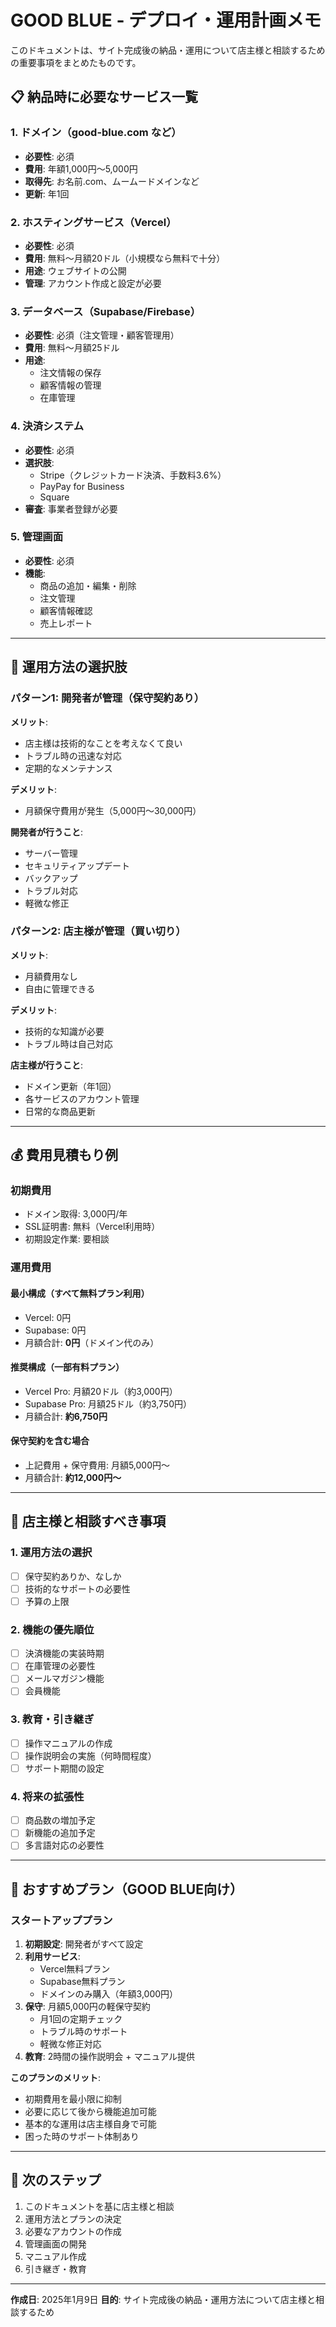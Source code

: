 # GOOD BLUE - デプロイ・運用計画メモ

このドキュメントは、サイト完成後の納品・運用について店主様と相談するための重要事項をまとめたものです。

## 📋 納品時に必要なサービス一覧

### 1. ドメイン（good-blue.com など）
- **必要性**: 必須
- **費用**: 年額1,000円〜5,000円
- **取得先**: お名前.com、ムームードメインなど
- **更新**: 年1回

### 2. ホスティングサービス（Vercel）
- **必要性**: 必須
- **費用**: 無料〜月額20ドル（小規模なら無料で十分）
- **用途**: ウェブサイトの公開
- **管理**: アカウント作成と設定が必要

### 3. データベース（Supabase/Firebase）
- **必要性**: 必須（注文管理・顧客管理用）
- **費用**: 無料〜月額25ドル
- **用途**: 
  - 注文情報の保存
  - 顧客情報の管理
  - 在庫管理

### 4. 決済システム
- **必要性**: 必須
- **選択肢**:
  - Stripe（クレジットカード決済、手数料3.6%）
  - PayPay for Business
  - Square
- **審査**: 事業者登録が必要

### 5. 管理画面
- **必要性**: 必須
- **機能**:
  - 商品の追加・編集・削除
  - 注文管理
  - 顧客情報確認
  - 売上レポート

---

## 🤝 運用方法の選択肢

### パターン1: 開発者が管理（保守契約あり）

**メリット**:
- 店主様は技術的なことを考えなくて良い
- トラブル時の迅速な対応
- 定期的なメンテナンス

**デメリット**:
- 月額保守費用が発生（5,000円〜30,000円）

**開発者が行うこと**:
- サーバー管理
- セキュリティアップデート
- バックアップ
- トラブル対応
- 軽微な修正

### パターン2: 店主様が管理（買い切り）

**メリット**:
- 月額費用なし
- 自由に管理できる

**デメリット**:
- 技術的な知識が必要
- トラブル時は自己対応

**店主様が行うこと**:
- ドメイン更新（年1回）
- 各サービスのアカウント管理
- 日常的な商品更新

---

## 💰 費用見積もり例

### 初期費用
- ドメイン取得: 3,000円/年
- SSL証明書: 無料（Vercel利用時）
- 初期設定作業: 要相談

### 運用費用

#### 最小構成（すべて無料プラン利用）
- Vercel: 0円
- Supabase: 0円
- 月額合計: **0円**（ドメイン代のみ）

#### 推奨構成（一部有料プラン）
- Vercel Pro: 月額20ドル（約3,000円）
- Supabase Pro: 月額25ドル（約3,750円）
- 月額合計: **約6,750円**

#### 保守契約を含む場合
- 上記費用 + 保守費用: 月額5,000円〜
- 月額合計: **約12,000円〜**

---

## 📝 店主様と相談すべき事項

### 1. 運用方法の選択
- [ ] 保守契約ありか、なしか
- [ ] 技術的なサポートの必要性
- [ ] 予算の上限

### 2. 機能の優先順位
- [ ] 決済機能の実装時期
- [ ] 在庫管理の必要性
- [ ] メールマガジン機能
- [ ] 会員機能

### 3. 教育・引き継ぎ
- [ ] 操作マニュアルの作成
- [ ] 操作説明会の実施（何時間程度）
- [ ] サポート期間の設定

### 4. 将来の拡張性
- [ ] 商品数の増加予定
- [ ] 新機能の追加予定
- [ ] 多言語対応の必要性

---

## 🎯 おすすめプラン（GOOD BLUE向け）

### スタートアッププラン
1. **初期設定**: 開発者がすべて設定
2. **利用サービス**:
   - Vercel無料プラン
   - Supabase無料プラン
   - ドメインのみ購入（年額3,000円）
3. **保守**: 月額5,000円の軽保守契約
   - 月1回の定期チェック
   - トラブル時のサポート
   - 軽微な修正対応
4. **教育**: 2時間の操作説明会 + マニュアル提供

**このプランのメリット**:
- 初期費用を最小限に抑制
- 必要に応じて後から機能追加可能
- 基本的な運用は店主様自身で可能
- 困った時のサポート体制あり

---

## 📌 次のステップ

1. このドキュメントを基に店主様と相談
2. 運用方法とプランの決定
3. 必要なアカウントの作成
4. 管理画面の開発
5. マニュアル作成
6. 引き継ぎ・教育

---

**作成日**: 2025年1月9日
**目的**: サイト完成後の納品・運用方法について店主様と相談するため